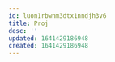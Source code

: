```yaml
---
id: luon1rbwnm3dtx1nndjh3v6
title: Proj
desc: ''
updated: 1641429186948
created: 1641429186948
---
```



